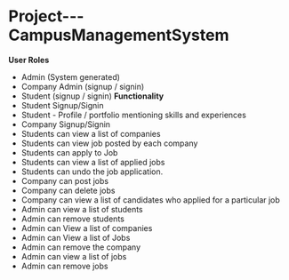 # Project---CampusManagementSystem
**User Roles**
 - Admin (System generated)
 - Company Admin (signup / signin)
 - Student (signup / signin)
**Functionality**
 - Student Signup/Signin
 - Student - Profile / portfolio mentioning skills and experiences
 - Company Signup/Signin
 - Students can view a list of companies
 - Students can view job posted by each company
 - Students can apply to Job
 - Students can view a list of applied jobs
 - Students can undo the job application.
 - Company can post jobs 
 - Company can delete jobs
 - Company can view a list of candidates who applied for a particular job
 - Admin can view a list of students 
 - Admin can remove students 
 - Admin can View a list of companies 
 - Admin can View a list of Jobs 
 - Admin can remove the company
 - Admin can view a list of jobs
 - Admin can remove jobs
